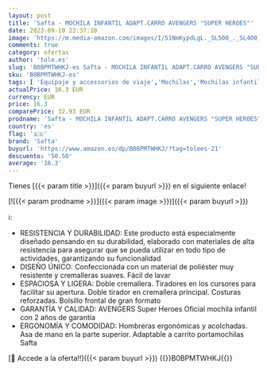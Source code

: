 ```yaml
---
layout: post
title: 'Safta - MOCHILA INFANTIL ADAPT.CARRO AVENGERS "SUPER HEROES"'
date: 2023-09-10 22:37:10
image: 'https://m.media-amazon.com/images/I/51NmKypdLgL._SL500_._SL400_.jpg'
comments: true
category: ofertas
author: 'tole.es'
slug: 'B0BPMTWHKJ-es Safta - MOCHILA INFANTIL ADAPT.CARRO AVENGERS "SUPER HEROES"'
sku: 'B0BPMTWHKJ-es'
tags: [ 'Equipaje y accessorios de viaje','Mochilas','Mochilas infantiles','Moda','mochila','safta','🇪🇸', ]
actualPrice: 16.3 EUR
currency: EUR
price: 16.3
comparePrice: 32.93 EUR
prodname: 'Safta - MOCHILA INFANTIL ADAPT.CARRO AVENGERS "SUPER HEROES"'
country: 'es'
flag: '🇪🇸'
brand: 'Safta'
buyurl: 'https://www.amazon.es/dp/B0BPMTWHKJ/?tag=tolees-21'
descuento: '50.50'
average: '16.3'
---
```


Tienes [{{< param title >}}]({{< param buyurl >}}) en el siguiente enlace!

[![{{< param prodname >}}]({{< param image >}})]({{< param buyurl >}})

ℹ️:

- RESISTENCIA Y DURABILIDAD: Este producto está especialmente diseñado pensando en su durabilidad, elaborado con materiales de alta resistencia para asegurar que se pueda utilizar en todo tipo de actividades, garantizando su funcionalidad
- DISEÑO ÚNICO: Confeccionada con un material de poliéster muy resistente y cremalleras suaves. Fácil de lavar
- ESPACIOSA Y LIGERA: Doble cremallera. Tiradores en los cursores para facilitar su apertura. Doble tirador en cremallera principal. Costuras reforzadas. Bolsillo frontal de gran formato
- GARANTÍA Y CALIDAD: AVENGERS Super Heroes Oficial mochila infantil con 2 años de garantía
- ERGONOMÍA Y COMODIDAD: Hombreras ergonómicas y acolchadas. Asa de mano en la parte superior. Adaptable a carrito portamochilas Safta

[🛒 Accede a la oferta!!]({{< param buyurl >}})
{{<world>}}B0BPMTWHKJ{{</world>}}
